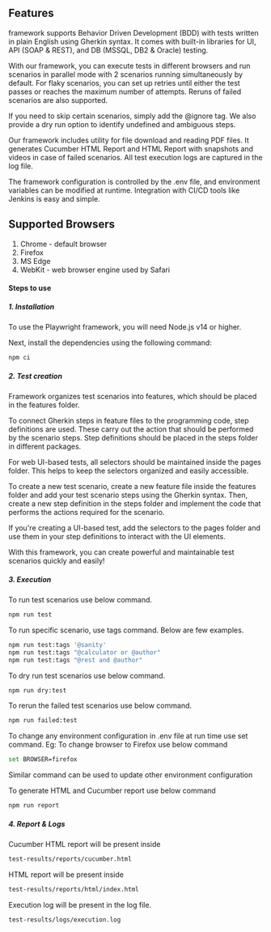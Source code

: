 ## Features
 framework supports Behavior Driven Development (BDD) with tests written in plain English using Gherkin syntax. It comes with built-in libraries for UI, API (SOAP & REST), and DB (MSSQL, DB2 & Oracle) testing.

With our framework, you can execute tests in different browsers and run scenarios in parallel mode with 2 scenarios running simultaneously by default. For flaky scenarios, you can set up retries until either the test passes or reaches the maximum number of attempts. Reruns of failed scenarios are also supported.

If you need to skip certain scenarios, simply add the @ignore tag. We also provide a dry run option to identify undefined and ambiguous steps.

Our framework includes utility for file download and reading PDF files. It generates Cucumber HTML Report and HTML Report with snapshots and videos in case of failed scenarios. All test execution logs are captured in the log file.

The framework configuration is controlled by the .env file, and environment variables can be modified at runtime. Integration with CI/CD tools like Jenkins is easy and simple.

## Supported Browsers

1. Chrome - default browser
2. Firefox
3. MS Edge
4. WebKit - web browser engine used by Safari


#### Steps to use
##### 1. Installation

To use the Playwright framework, you will need Node.js v14 or higher.

Next, install the dependencies using the following command:

```sh
npm ci
```
##### 2. Test creation
Framework organizes test scenarios into features, which should be placed in the features folder.

To connect Gherkin steps in feature files to the programming code, step definitions are used. These carry out the action that should be performed by the scenario steps. Step definitions should be placed in the steps folder in different packages.

For web UI-based tests, all selectors should be maintained inside the pages folder. This helps to keep the selectors organized and easily accessible.

To create a new test scenario, create a new feature file inside the features folder and add your test scenario steps using the Gherkin syntax. Then, create a new step definition in the steps folder and implement the code that performs the actions required for the scenario.

If you're creating a UI-based test, add the selectors to the pages folder and use them in your step definitions to interact with the UI elements.

With this framework, you can create powerful and maintainable test scenarios quickly and easily!

##### 3. Execution
To run test scenarios use below command.
```sh
npm run test
```
To run specific scenario, use tags command. Below are few examples.
```sh
npm run test:tags '@sanity'
npm run test:tags "@calculator or @author"
npm run test:tags "@rest and @author"
```
To dry run test scenarios use below command.
```sh
npm run dry:test
```
To rerun the failed test scenarios use below command.
```sh
npm run failed:test
```
To change any environment configuration in .env file at run time use set command.
Eg: To change browser to Firefox use below command
```sh
set BROWSER=firefox
```
Similar command can be used to update other environment configuration

To generate HTML and Cucumber report use below command
```sh
npm run report
```
##### 4. Report & Logs
Cucumber HTML report will be present inside
```sh
test-results/reports/cucumber.html
```
HTML report will be present inside
```sh
test-results/reports/html/index.html
```
Execution log will be present in the log file.
```sh
test-results/logs/execution.log
```

